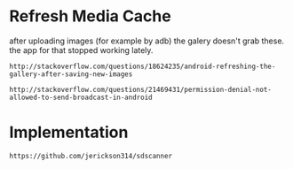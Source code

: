 Refresh Media Cache
===================

after uploading images (for example by adb) the galery doesn't grab these. the
app for that stopped working lately.

	http://stackoverflow.com/questions/18624235/android-refreshing-the-gallery-after-saving-new-images

	http://stackoverflow.com/questions/21469431/permission-denial-not-allowed-to-send-broadcast-in-android

Implementation
==============

	https://github.com/jerickson314/sdscanner

